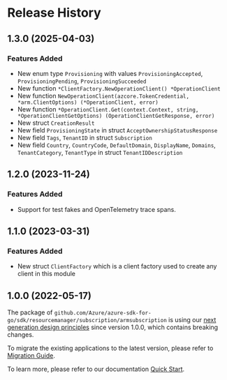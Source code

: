 # Release History

## 1.3.0 (2025-04-03)
### Features Added

- New enum type `Provisioning` with values `ProvisioningAccepted`, `ProvisioningPending`, `ProvisioningSucceeded`
- New function `*ClientFactory.NewOperationClient() *OperationClient`
- New function `NewOperationClient(azcore.TokenCredential, *arm.ClientOptions) (*OperationClient, error)`
- New function `*OperationClient.Get(context.Context, string, *OperationClientGetOptions) (OperationClientGetResponse, error)`
- New struct `CreationResult`
- New field `ProvisioningState` in struct `AcceptOwnershipStatusResponse`
- New field `Tags`, `TenantID` in struct `Subscription`
- New field `Country`, `CountryCode`, `DefaultDomain`, `DisplayName`, `Domains`, `TenantCategory`, `TenantType` in struct `TenantIDDescription`


## 1.2.0 (2023-11-24)
### Features Added

- Support for test fakes and OpenTelemetry trace spans.


## 1.1.0 (2023-03-31)
### Features Added

- New struct `ClientFactory` which is a client factory used to create any client in this module


## 1.0.0 (2022-05-17)

The package of `github.com/Azure/azure-sdk-for-go/sdk/resourcemanager/subscription/armsubscription` is using our [next generation design principles](https://azure.github.io/azure-sdk/general_introduction.html) since version 1.0.0, which contains breaking changes.

To migrate the existing applications to the latest version, please refer to [Migration Guide](https://aka.ms/azsdk/go/mgmt/migration).

To learn more, please refer to our documentation [Quick Start](https://aka.ms/azsdk/go/mgmt).